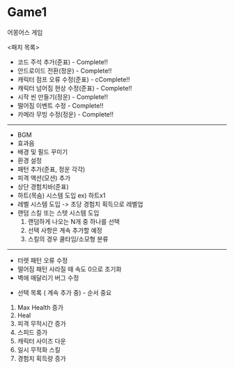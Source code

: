 # Game1
어몽어스 게임

<패치 목록>

- 코드 주석 추가(준표) - Complete!!
- 안드로이드 전환(정운) - Complete!!
- 캐릭터 점프 오류 수정(준표) - cComplete!!
- 캐릭터 넘어짐 현상 수정(준표) - Complete!! 
- 시작 씬 만들기(정운) - Complete!!
- 떨어짐 이벤트 수정 - Complete!!
- 카메라 무빙 수정(정운) - Complete!!
------------------------------------------

- BGM
- 효과음
- 배경 및 필드 꾸미기
- 환경 설정
- 패턴 추가(준표, 정운 각각)
- 피격 액션(모션) 추가 
- 상단 경험치바(준표)
- 하트(목숨) 시스템 도입 ex) 하트x1
- 레벨 시스템 도입 -> 초당 경험치 획득으로 레벨업
- 랜덤 스킬 또는 스텟 시스템 도입
  1) 랜덤하게 나오는 N개 중 하나를 선택
  2) 선택 사항은 계속 추가할 예정
  3) 스킬의 경우 쿨타임/소모형 분류

--------------------------------------------
- 터렛 패턴 오류 수정
- 떨어짐 패턴 사라질 때 속도 0으로 초기화
- 벽에 매달리기 버그 수정

* 선택 목록 ( 계속 추가 중) - 순서 중요
1. Max Health 증가
2. Heal
3. 피격 무적시간 증가
4. 스피드 증가
5. 캐릭터 사이즈 다운
6. 일시 무적화 스킬
7. 경험치 획득량 증가
